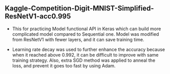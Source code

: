 ## Kaggle-Competition-Digit-MNIST-Simplified-ResNetV1-acc0.995

- This for practicing Model functional API in Keras which can build more complicated model compared to Sequential one.
Model was modified from ResNetV1 with fewer layers, and it can save training time.

- Learning rate decay was used to further enhance the accuracy because when it reached above 0.992, it can be 
difficult to improve with same training strategy. Also, extra SGD method was applied to anneal the loss, and
prevent it goes too fast by using Adam.
